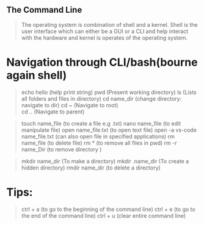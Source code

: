## The Command Line
> The operating system is combination of shell and a kernel. Shell is the user interface which can either be a GUI or a CLI and help interact with the hardware and kernel is operates of the operating system. 

# Navigation through CLI/bash(bourne again shell)
> echo hello (help print string)
> pwd   (Present working directory)
> ls    (Lists all folders and files in directory)
> cd name_dir   (change directory: navigate to dir)
> cd ~      (Navigate to root)  
> cd ..     (Navigate to parent)  

> touch name_file   (to create a file e.g .txt)
> nano name_file    (to edit manipulate file)
> open name_file.txt    (to open text file)
> open -a vs-code name_file.txt     (can also open file in specified applications) 
> rm name_file      (to delete file)
> rm *              (to remove all files in pwd)
> rm -r name_Dir    (to remove directory )

> mkdir name_dir    (To make a directory) 
> mkdir .name_dir   (To create a hidden directory) 
> rmdir name_dir    (to delete a directory)

# Tips:
> ctrl + a  (to go to the beginning of the command line)
> ctrl + e  (to go to the end of the command line)
> ctrl + u  (clear entire command line)